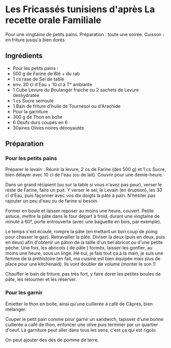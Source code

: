  # Les Fricassés tunisiens d'après La recette orale Familiale
 
 Pour une vingtaine de petits pains. Préparation : toute une soirée. Cuisson : en friture jusqu'à bien dorés
 
## Ingrédients

* Pour les petits pains :
 *   500 g de Farine de Blé + du rab
 *   1 cs rase de Sel de table
 *   env. 30 cl d'Eau + 10 cl à T° ambiante
 *   1 Cube Levure du Boulanger fraiche ou 2 sachets de Levure déshydratée
 *   1 cs Sucre semoule
 *   1 Bain de friture d'huile de Tournesol ou d'Arachide
* Pour la garniture
 *   300 g de Thon en boîte
 *   6 Oeufs durs coupés en 6
 *   30aines Olives noires dénoyautés

## Préparation

### Pour les petits pains

Préparer le levain : Réunir la levure, 2 cs de Farine (des 500 g) et 1 cs Sucre, bien délayer avec 10 cl de l'eau (ou de lait). Couvrir pour une demie-heure.

Dans un grand récipient (ou sur la table si vous n'avez pas peur), verser le reste de Farine, faire un puit. Y verser le sel, le Levain (en éruption), les 30 cl d'Eau, puis façonner avec vos dix doigts la pâte à pain. N'hésiter pas rajouter un peu d'eau ou de farine si besoin.

Former en boule et laisser reposer au moins une heure, couvert. Petite astuce, mettre la pâte dans le four départ à froid, durant une vingtaine de minute à 60°, porte entrouverte (avec une baguette en bois, par exemple).

Le temps s'est écoulé, rompre la pâte (en mettant un bon coup de poing pour chasser le gaz). Retravailler la pâte. Diviser la deux (puis en deux, puis en deux) afin d'obtenir un pâton de la taille d'un bel abricot ou d'une petite pêche. Une fois, les abricots ( de pâte ) formés, laisser-les gonfler, au moins une heure, sous un linge. Hé oui, je fais tout ça à la main, je suis une femme de la préhistoire (en fait, ma cuisine est bien équipée mais plus de place pour une kitchenaid). Ils vont doubler de volume (monter le son !)

Chauffer le bain de friture, pas très fort, y faire dorer les petites boules de pâte, les retourner et les réserver. 

### Pour les garnir

Émietter le thon en boite, ainsi qu'une cuillerée à café de Câpres, bien mélanger.

Couper le petit pain comme pour garnir un sandwich, tapisser d'une bonne cuillerée à café de thon, enfoncer une olive puis terminer par un quartier d'oeuf. La garniture peut aller dans tous les sens, c'est ça qui est rigolo.

On peut ajouter des dés de pomme de terre. 
